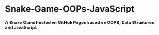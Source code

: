# Snake-Game-OOPs-JavaScript

#### A Snake Game hosted on GitHub Pages based on OOPS, Data Structures and JavaScript. 
